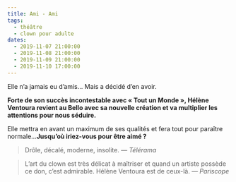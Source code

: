 ```yaml
---
title: Ami - Ami
tags:
  - théâtre
  - clown pour adulte
dates:
  - 2019-11-07 21:00:00
  - 2019-11-08 21:00:00
  - 2019-11-09 21:00:00
  - 2019-11-10 17:00:00
---
```


Elle n’a jamais eu d’amis… Mais a décidé d’en avoir.

**Forte de son succès incontestable avec « Tout un Monde », Hélène Ventoura revient au Bello avec sa nouvelle création et va multiplier les attentions pour nous séduire.**

Elle mettra en avant un maximum de ses qualités et fera tout pour paraître normale…**Jusqu’où iriez-vous pour être aimé ?**

> Drôle, décalé, moderne, insolite.
> &mdash; <cite>Télérama</cite>

> L’art du clown est très délicat à maîtriser et quand un artiste possède ce don, c’est admirable. Hélène Ventoura est de ceux-là.
> &mdash; <cite>Pariscope</cite>
